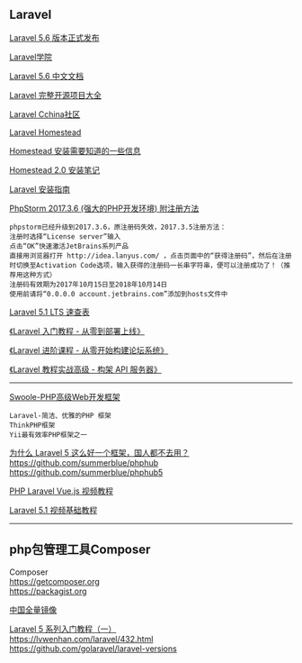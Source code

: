 Laravel
---

[Laravel 5.6 版本正式发布](http://www.golaravel.com/post/laravel-5-6-is-now-released/)  

[Laravel学院](http://laravelacademy.org/)  

[Laravel 5.6 中文文档](http://laravelacademy.org/laravel-docs-5_6)  

[Laravel 完整开源项目大全](http://laravelacademy.org/laravel-project)  

[Laravel Cchina社区](https://laravel-china.org/)

[Laravel Homestead](https://laravel-china.org/docs/laravel/5.1/homestead)  

[Homestead 安装需要知道的一些信息]()  

[Homestead 2.0 安装笔记](https://laravel-china.org/topics/491/homestead-2-installation-notes)  

[Laravel 安装指南](https://docs.golaravel.com/docs/5.0/installation/)  

[PhpStorm 2017.3.6 (强大的PHP开发环境) 附注册方法](http://www.oyksoft.com/soft/40722.html?pc=1)  
```
phpstorm已经升级到2017.3.6，原注册码失效，2017.3.5注册方法：
注册时选择“License server”输入 
点击“OK”快速激活JetBrains系列产品
直接用浏览器打开 http://idea.lanyus.com/ ，点击页面中的“获得注册码”，然后在注册时切换至Activation Code选项，输入获得的注册码一长串字符串，便可以注册成功了！（推荐用这种方式）
注册码有效期为2017年10月15日至2018年10月14日
使用前请将“0.0.0.0 account.jetbrains.com”添加到hosts文件中
```

[Laravel 5.1 LTS 速查表](https://cs.laravel-china.org/)  

[《Laravel 入门教程 - 从零到部署上线》](https://laravel-china.org/topics/3383/laravel-the-first-chinese-new-book-laravel-tutorial)  

[《Laravel 进阶课程 - 从零开始构建论坛系统》](https://laravel-china.org/topics/6592/laravel-tutorial-series-book-second-web-developer-combat-advanced-began-to-build-the-forum-system-from-zero)  

[《Laravel 教程实战高级 - 构架 API 服务器》](https://laravel-china.org/topics/7657/laravel-tutorial-series-third-the-first-edition-of-the-laravel-tutorial-advanced-architecture-api-server)  

--------------------------------------------------------------

[Swoole-PHP高级Web开发框架](http://www.imooc.com/topic/phpframe?mc_marking=61a66083a0886828f2b6d3ccad93756f&mc_channel=bdphpkj)  
```
Laravel-简洁、优雅的PHP 框架
ThinkPHP框架
Yii最有效率PHP框架之一
```

[为什么 Laravel 5 这么好一个框架，国人都不去用？](https://www.zhihu.com/question/30622752)  
https://github.com/summerblue/phphub  
https://github.com/summerblue/phphub5  


[PHP Laravel Vue.js 视频教程](https://www.codecasts.com/)  

[Laravel 5.1 视频基础教程](https://www.codecasts.com/series/laravel-5-basic)  

------

php包管理工具Composer
---
Composer  
https://getcomposer.org  
https://packagist.org  

[中国全量镜像](https://pkg.phpcomposer.com/)  

[Laravel 5 系列入门教程（一）](http://www.golaravel.com/post/laravel-5-getting-started-part-1/)  
https://lvwenhan.com/laravel/432.html  
https://github.com/golaravel/laravel-versions
